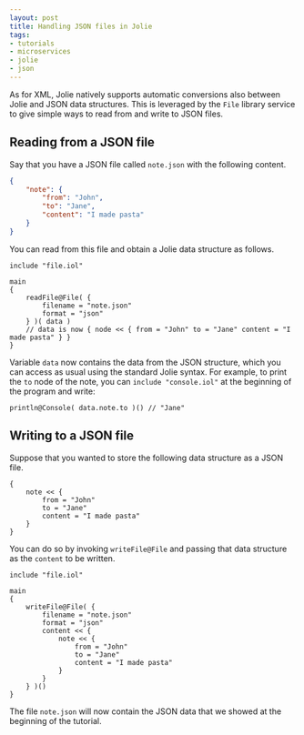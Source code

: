 ```yaml
---
layout: post
title: Handling JSON files in Jolie
tags:
- tutorials
- microservices
- jolie
- json
---
```


As for XML, Jolie natively supports automatic conversions also between Jolie and JSON data structures.
This is leveraged by the `File` library service to give simple ways to read from and write to JSON files.

## Reading from a JSON file

Say that you have a JSON file called `note.json` with the following content.

```json
{
	"note": {
		"from": "John",
		"to": "Jane",
		"content": "I made pasta"
	}
}
```

You can read from this file and obtain a Jolie data structure as follows.

```jolie
include "file.iol"

main
{
	readFile@File( {
		filename = "note.json"
		format = "json"
	} )( data )
	// data is now { node << { from = "John" to = "Jane" content = "I made pasta" } }
}
```

Variable `data` now contains the data from the JSON structure, which you can access as usual using the standard Jolie syntax. For example, to print the `to` node of the note, you can `include "console.iol"` at the beginning of the program and write:

```jolie
println@Console( data.note.to )() // "Jane"
```

## Writing to a JSON file

Suppose that you wanted to store the following data structure as a JSON file.

```jolie
{
	note << {
		from = "John"
		to = "Jane"
		content = "I made pasta"
	}
}
```

You can do so by invoking `writeFile@File` and passing that data structure as the `content` to be written.

```jolie
include "file.iol"

main
{
	writeFile@File( {
		filename = "note.json"
		format = "json"
		content << {
			note << {
				from = "John"
				to = "Jane"
				content = "I made pasta"
			}
		}
	} )()
}
```

The file `note.json` will now contain the JSON data that we showed at the beginning of the tutorial.